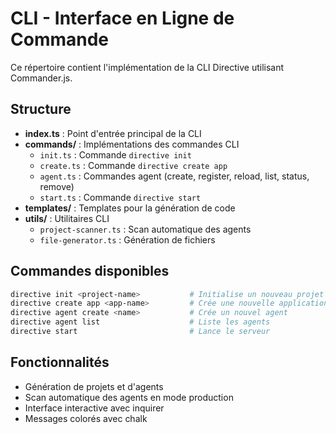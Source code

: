 # CLI - Interface en Ligne de Commande

Ce répertoire contient l'implémentation de la CLI Directive utilisant Commander.js.

## Structure

- **index.ts** : Point d'entrée principal de la CLI
- **commands/** : Implémentations des commandes CLI
  - `init.ts` : Commande `directive init`
  - `create.ts` : Commande `directive create app`
  - `agent.ts` : Commandes agent (create, register, reload, list, status, remove)
  - `start.ts` : Commande `directive start`
- **templates/** : Templates pour la génération de code
- **utils/** : Utilitaires CLI
  - `project-scanner.ts` : Scan automatique des agents
  - `file-generator.ts` : Génération de fichiers

## Commandes disponibles

```bash
directive init <project-name>           # Initialise un nouveau projet
directive create app <app-name>         # Crée une nouvelle application
directive agent create <name>           # Crée un nouvel agent
directive agent list                    # Liste les agents
directive start                         # Lance le serveur
```

## Fonctionnalités

- Génération de projets et d'agents
- Scan automatique des agents en mode production
- Interface interactive avec inquirer
- Messages colorés avec chalk 